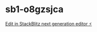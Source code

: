 # sb1-o8gzsjca

[Edit in StackBlitz next generation editor ⚡️](https://stackblitz.com/~/github.com/laurelbomec/sb1-o8gzsjca)